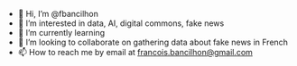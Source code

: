 - 👋 Hi, I’m @fbancilhon
- 👀 I’m interested in data, AI, digital commons, fake news
- 🌱 I’m currently learning 
- 💞️ I’m looking to collaborate on gathering data about fake news in French
- 📫 How to reach me by email at francois.bancilhon@gmail.com

<!---
fbancilhon/fbancilhon is a ✨ special ✨ repository because its `README.md` (this file) appears on your GitHub profile.
You can click the Preview link to take a look at your changes.
--->
